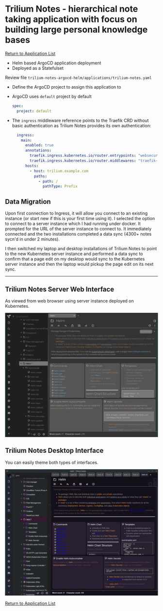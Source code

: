 # Trilium Notes - hierarchical note taking application with focus on building large personal knowledge bases

[Return to Application List](../../)

* Helm based ArgoCD application deployment
* Deployed as a Statefulset

Review file `trilium-notes-argocd-helm/applications/trilium-notes.yaml`

* Define the ArgoCD project to assign this application to
* ArgoCD uses `default` project by default

  ```yaml
  spec:
    project: default
  ```

* The `ingress` middleware reference points to the Traefik CRD without basic authentication as Trilium Notes provides its own authentication:

  ```yaml
    ingress:
      main:
        enabled: true
        annotations:
          traefik.ingress.kubernetes.io/router.entrypoints: "websecure"
          traefik.ingress.kubernetes.io/router.middlewares: "traefik-x-forward-https-headers@kubernetescrd,traefik-compress@kubernetescrd"
        hosts:
          - host: trilium.example.com
            paths:
              - path: /
                pathType: Prefix
  ```

## Data Migration

Upon first connection to Ingress, it will allow you connect to an existing instance (or start new if this is your first time using it).  I selected the option to connect to a server instance which I had running under docker.  It prompted for the URL of the server instance to connect to. It immediately connected and the two installations completed a data sync (4300+ notes sycn'd in under 2 minutes).

I then switched my laptop and desktop installations of Trilium Notes to point to the new Kubernetes server instance and performed a data sync to confirm that a page edit on my desktop would sync to the Kubernetes server instance and then the laptop would pickup the page edit on its next sync.

---

## Trilium Notes Server Web Interface

As viewed from web browser using server instance deployed on Kubernetes.

![trilium notes server web interface](trilium-notes-server-interface.png)

## Trilium Notes Desktop Interface

You can easily theme both types of interfaces.

![trilium notes desktop interface](trilium-notes-desktop-interface.png)

[Return to Application List](../../)
